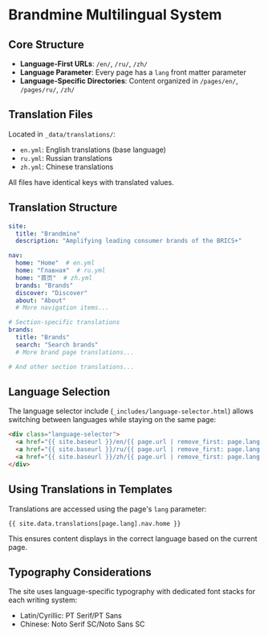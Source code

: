 # Brandmine Multilingual System

## Core Structure

- **Language-First URLs**: `/en/`, `/ru/`, `/zh/`
- **Language Parameter**: Every page has a `lang` front matter parameter
- **Language-Specific Directories**: Content organized in `/pages/en/`, `/pages/ru/`, `/zh/`

## Translation Files

Located in `_data/translations/`:
- `en.yml`: English translations (base language)
- `ru.yml`: Russian translations
- `zh.yml`: Chinese translations

All files have identical keys with translated values.

## Translation Structure

```yaml
site:
  title: "Brandmine"
  description: "Amplifying leading consumer brands of the BRICS+"

nav:
  home: "Home"  # en.yml
  home: "Главная"  # ru.yml
  home: "首页"  # zh.yml
  brands: "Brands"
  discover: "Discover"
  about: "About"
  # More navigation items...

# Section-specific translations
brands:
  title: "Brands"
  search: "Search brands"
  # More brand page translations...

# And other section translations...
```

## Language Selection

The language selector include (`_includes/language-selector.html`) allows switching between languages while staying on the same page:

```html
<div class="language-selector">
  <a href="{{ site.baseurl }}/en/{{ page.url | remove_first: page.lang }}" {% if page.lang == 'en' %}class="active"{% endif %}>EN</a>
  <a href="{{ site.baseurl }}/ru/{{ page.url | remove_first: page.lang }}" {% if page.lang == 'ru' %}class="active"{% endif %}>RU</a>
  <a href="{{ site.baseurl }}/zh/{{ page.url | remove_first: page.lang }}" {% if page.lang == 'zh' %}class="active"{% endif %}>ZH</a>
</div>
```

## Using Translations in Templates

Translations are accessed using the page's `lang` parameter:

```liquid
{{ site.data.translations[page.lang].nav.home }}
```

This ensures content displays in the correct language based on the current page.

## Typography Considerations

The site uses language-specific typography with dedicated font stacks for each writing system:
- Latin/Cyrillic: PT Serif/PT Sans
- Chinese: Noto Serif SC/Noto Sans SC
